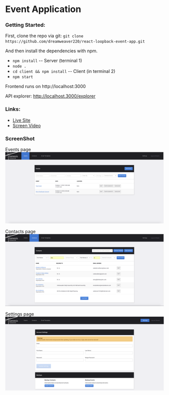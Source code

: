 # Event Application

### Getting Started:
First, clone the repo via git:
`git clone https://github.com/dreamweaver220/react-loopback-event-app.git`

And then install the dependencies with npm.
- `npm install` -- Server (terminal 1)
- `node .`
- `cd client && npm install` -- Client (in terminal 2)
- `npm start`

Frontend runs on http://localhost:3000

API explorer: http://localhost.3000/explorer

### Links:
- [Live Site](https://react-loopback-postgres-app.herokuapp.com/)
- [Screen Video](https://www.dropbox.com/s/o1wb6j9lzhxd9yt/EventManagementApp.mov?dl=0)

### ScreenShot
Events page
![events-page](/client/public/screenshots/events-page.png)

Contacts page
![contacts-page](/client/public/screenshots/contacts-page.png)

Settings page
![settings-page](/client/public/screenshots/settings-page.png)
